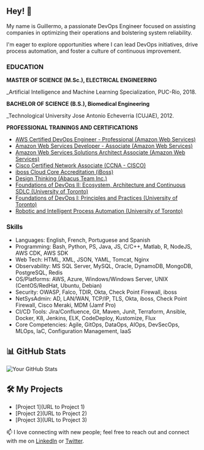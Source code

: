 ## Hey! 👋

My name is Guillermo, a passionate DevOps Engineer focused on assisting companies in optimizing their operations and bolstering system reliability.

I'm eager to explore opportunities where I can lead DevOps initiatives, drive process automation, and foster a culture of continuous improvement.

### EDUCATION

**MASTER OF SCIENCE (M.Sc.), ELECTRICAL ENGINEERING**

_Artificial Intelligence and Machine Learning Specialization, PUC-Rio, 2018.
<!--Pontifical Catholic University of Rio de Janeiro ()-->


**BACHELOR OF SCIENCE (B.S.), Biomedical Engineering**

_Technological University Jose Antonio Echeverria (CUJAE), 2012.

<!--//  TODO - add links to the trainings and certifications-->
**PROFESSIONAL TRAININGS AND CERTIFICATIONS**

* [AWS Certified DevOps Engineer - Professional (Amazon Web Services)](images/tensorflow-developer-certificate.png)
* [Amazon Web Services Developer - Associate (Amazon Web Services)](images/machine-learning.png)
* [Amazon Web Services Solutions Architect Associate (Amazon Web Services)]()
* [Cisco Certified Network Associate (CCNA - CISCO)](images/developing-apps-java-app-engine.png)
* [iboss Cloud Core Accreditation (iBoss)](images/mobile-web-development.png)
* [Design Thinking (Abacus Team Inc.)]()
* [Foundations of DevOps II: Ecosystem, Architecture and Continuous SDLC (University of Toronto)]()
* [Foundations of DevOps I: Principles and Practices (University of Toronto)]()
* [Robotic and Intelligent Process Automation (University of Toronto)]()

<!--//  TODO - summarize key skills -->
### Skills

* Languages: English, French, Portuguese and Spanish
* Programming: Bash, Python, PS, Java, JS, C/C++, Matlab, R, NodeJS, AWS CDK, AWS SDK
* Web Tech: HTML, XML, JSON, YAML, Tomcat, Nginx
* Observability: MS SQL Server, MySQL, Oracle, DynamoDB, MongoDB, PostgreSQL, Redis
* OS/Platforms: AWS, Azure, Windows/Windows Server, UNIX (CentOS/RedHat, Ubuntu, Debian)
* Security: OWASP, Falco, TDIR, Okta, Check Point Firewall, iboss
* NetSysAdmin: AD, LAN/WAN, TCP/IP, TLS, Okta, iboss, Check Point Firewall,  Cisco Meraki,  MDM (Jamf Pro)
* CI/CD Tools: Jira/Confluence, Git, Maven, Junit, Terraform, Ansible, Docker, K8, Jenkins, ELK, CodeDeploy, Kustomize, Flux
* Core Competencies: Agile, GitOps, DataOps, AIOps, DevSecOps, MLOps, IaC, Configuration Management, IaaS

## 📊 GitHub Stats

![Your GitHub Stats](https://github-readme-stats.vercel.app/api?username=GEDomech&show_icons=true)

<!--## 📝 Latest Blog Posts

- [Blog Post 1 Title](URL to Blog Post 1)
- [Blog Post 2 Title](URL to Blog Post 2)-->

<!--// TODO - tailor with AWS projects-->
## 🛠️ My Projects

- [Project 1](URL to Project 1)
- [Project 2](URL to Project 2)
- [Project 3](URL to Project 3)


 📫 I love connecting with new people; feel free to reach out and connect with me on [LinkedIn](https://www.linkedin.com/in/gedomech/) or [Twitter](https://twitter.com/gedomech). 


<!--
**gedomech/gedomech** is a ✨ _special_ ✨ repository because its `README.md` (this file) appears on your GitHub profile.

Here are some ideas to get you started:

- 🔭 I’m currently working on ...
- 🌱 I’m currently learning ...
- 👯 I’m looking to collaborate on ...
- 🤔 I’m looking for help with ...
- 💬 Ask me about ...
- 📫 How to reach me: ...
- 😄 Pronouns: ...
- ⚡ Fun fact: ...
-->
